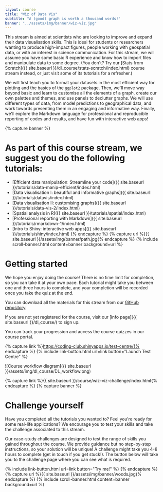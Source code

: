 ```yaml
---
layout: course
title: "Wiz of Data Vis"
subtitle: "A (good) graph is worth a thousand words!"
banner: "../assets/img/banner/wiz-viz.jpg"
---
```



This stream is aimed at scientists who are looking to improve and expand their data visualisation skills. This is ideal for students or researchers wanting to produce high-impact figures, people working with geospatial data, or with an interest in science communication. For this stream, we will assume you have some basic R experience and know how to import files and manipulate data to some degree. (You don't? Try our [Stats from Scratch]({{ site.baseurl }}/dl_course/stats-scratch/index.html) course stream instead, or just visit some of its tutorials for a refresher.)

We will first teach you to format your datasets in the most efficient way for plotting and the basics of the `ggplot2` package. Then, we'll move way beyond basic and learn to customise all the elements of a graph, create our own palettes and themes, and use panels to declutter graphs. We will use different types of data, from model predictions to geographical data, and work towards presenting them in an engaging and informative way. Finally, we'll explore the Markdown language for professional and reproducible reporting of codes and results, and have fun with interactive web apps!

{% capture banner %}
# As part of this course stream, we suggest you do the following tutorials:

* [Efficient data manipulation: Streamline your code]({{ site.baseurl }}/tutorials/data-manip-efficient/index.html)
* [Data visualisation I: beautiful and informative graphs]({{ site.baseurl }}/tutorials/datavis/index.html)
* [Data visualisation II: customising graphs]({{ site.baseurl }}/tutorials/data-vis-2/index.html) 
* [Spatial analysis in R]({{ site.baseurl }}/tutorials/spatial/index.html) 
* [Professional reporting with Markdown]({{ site.baseurl }}/tutorials/rmarkdown-1/index.html) 
* [Intro to Shiny: interactive web apps]({{ site.baseurl }}/tutorials/shiny/index.html) 
{% endcapture %}
{% capture url %}{{ site.baseurl }}/assets/img/banner/path.jpg{% endcapture %}
{% include scroll-banner.html content=banner background=url %}

# Getting started

We hope you enjoy doing the course! There is no time limit for completion, so you can take it at your own pace. Each tutorial might take you between one and three hours to complete, and your completion will be recorded once you take the quiz at the end.

You can download all the materials for this stream from our [GitHub repository](https://github.com/ourcodingclub/CC_course_stream2).

If you are not yet registered for the course, visit our [info page]({{ site.baseurl }}/dl_course/) to sign up.

You can track your progression and access the course quizzes in our course portal.

{% capture link %}https://coding-club.shinyapps.io/test-centre/{% endcapture %}
{% include link-button.html url=link button="Launch Test Centre" %}

![Course workflow diagram]({{ site.baseurl }}/assets/img/dl_course/DL_workflow.png)

{% capture link %}{{ site.baseurl }}/course/wiz-viz-challenge/index.html{% endcapture %}
{% capture banner %}
# Challenge yourself

Have you completed all the tutorials you wanted to? Feel you're ready for some real-life applications? We encourage you to test your skills and take the challenge associated to this stream.

Our case-study challenges are designed to test the range of skills you gained throughout the course. We provide guidance but no step-by-step instructions, so your solution will be unique! A challenge might take you 4-8 hours to complete (get in touch if you get stuck!). The button below will take you to the challenge page where you can see what is required.

{% include link-button.html url=link button="Try me!" %}
{% endcapture %}
{% capture url %}{{ site.baseurl }}/assets/img/banner/woods.jpg{% endcapture %}
{% include scroll-banner.html content=banner background=url %}
